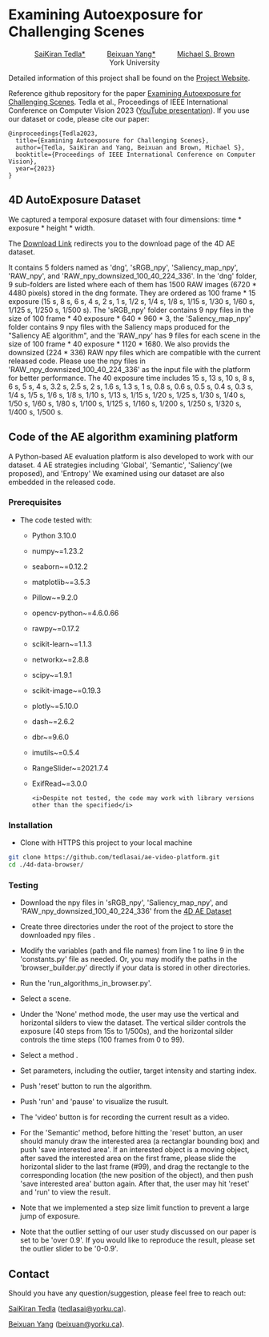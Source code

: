 # Examining Autoexposure for Challenging Scenes

<p align="center">
												<a href="https://sites.google.com/view/tedlasai/">SaiKiran Tedla*</a>
			&nbsp; &nbsp; &nbsp; &nbsp; &nbsp; 	<a href="https://beixuanyang.com/">Beixuan Yang*</a>
			&nbsp; &nbsp; &nbsp; &nbsp; &nbsp;	<a href="https://www.eecs.yorku.ca/~mbrown/">Michael S. Brown</a>
	<br>
	York University
</p>

[//]: # (<img src="./figures/MDP-NIMAT-fast-2.gif" width="100%" alt="teaser gif">)

Detailed information of this project shall be found on the [Project Website](https://ae-video.github.io/).

Reference github repository for the paper [Examining Autoexposure for Challenging Scenes](https://arxiv.org/pdf/2309.04542.pdf). Tedla et al., Proceedings of IEEE International Conference on Computer Vision 2023 ([YouTube presentation](https://www.youtube.com/watch?v=ZeHqNPD1UXg)). If you use our dataset or code, please cite our paper:
```
@inproceedings{Tedla2023,
  title={Examining Autoexposure for Challenging Scenes},
  author={Tedla, SaiKiran and Yang, Beixuan and Brown, Michael S},
  booktitle={Proceedings of IEEE International Conference on Computer Vision},
  year={2023}
}
```
## 4D AutoExposure Dataset
We captured a temporal exposure dataset with four dimensions: time * exposure * height * width.


The [Download Link](https://ln5.sync.com/dl/8b886b5b0/mp2h6pjc-3kkmhqr4-7gjgvpae-czxz58jn) redirects you to the download page of the 4D AE dataset. 

It contains 5 folders named as 'dng', 'sRGB_npy', 'Saliency_map_npy', 'RAW_npy', and 'RAW_npy_downsized_100_40_224_336'.
In the 'dng' folder, 9 sub-folders are listed where each of them has 1500 RAW images (6720 * 4480 pixels) stored in the dng formate.
They are ordered as 100 frame * 15 exposure (15 s, 8 s, 6 s, 4 s, 2 s, 1 s, 1/2 s, 1/4 s, 1/8 s, 1/15 s, 1/30 s, 1/60 s,
1/125 s, 1/250 s, 1/500 s). The 'sRGB_npy' folder contains 9 npy files in the size of 100 frame * 40 exposure * 640 * 960 * 3,
the 'Saliency_map_npy' folder contains 9 npy files with the Saliency maps produced for the "Saliency AE algorithm",
and the 'RAW_npy' has 9 files for each scene in the size of 100 frame * 40 exposure * 1120 * 1680. We also provids the downsized (224 * 336) RAW npy files which are compatible with the current released code. Please use
the npy files in 'RAW_npy_downsized_100_40_224_336' as the input file with the platform for better performance.
The 40 exposure time includes 15 s, 
13 s, 10 s, 8 s, 6 s, 5 s, 4 s, 3.2 s, 2.5 s, 2 s, 1.6 s, 1.3 s, 1 s, 0.8 s, 0.6 s, 0.5 s, 0.4 s, 0.3 s, 1/4 s, 1/5 s, 1/6 s, 1/8 s, 
1/10 s, 1/13 s, 1/15 s, 1/20 s, 1/25 s, 1/30 s, 1/40 s, 1/50 s, 1/60 s, 1/80 s, 1/100 s, 1/125 s, 1/160 s, 1/200 s, 1/250 s, 1/320 s,
1/400 s, 1/500 s.

[//]: # (## Our New Image Motion Attribute &#40;NIMAT&#41; Effect)

[//]: # (<img src="./figures/nimat.gif" width="100%" alt="NIMAT effect">)

## Code of the AE algorithm examining platform
A Python-based AE evaluation platform is also developed to work with our dataset. 4 AE strategies including 'Global',
'Semantic', 'Saliency'(we proposed), and 'Entropy' We examined using our dataset are also embedded in the released code.

### Prerequisites
* The code tested with:
	* Python 3.10.0 
    * numpy~=1.23.2
    * seaborn~=0.12.2
    * matplotlib~=3.5.3
    * Pillow~=9.2.0
    * opencv-python~=4.6.0.66
    * rawpy~=0.17.2
    * scikit-learn~=1.1.3
    * networkx~=2.8.8
    * scipy~=1.9.1
    * scikit-image~=0.19.3
    * plotly~=5.10.0
    * dash~=2.6.2
    * dbr~=9.6.0
    * imutils~=0.5.4
    * RangeSlider~=2021.7.4
    * ExifRead~=3.0.0

          <i>Despite not tested, the code may work with library versions other than the specified</i>

### Installation
* Clone with HTTPS this project to your local machine 
```bash
git clone https://github.com/tedlasai/ae-video-platform.git
cd ./4d-data-browser/
```

### Testing
* Download the npy files in 'sRGB_npy', 'Saliency_map_npy', and 'RAW_npy_downsized_100_40_224_336' from the [4D AE Dataset](https://ln5.sync.com/dl/8b886b5b0/mp2h6pjc-3kkmhqr4-7gjgvpae-czxz58jn)

* Create three directories under the root of the project to store the downloaded npy files .

* Modify the variables (path and file names) from line 1 to line 9 in the 'constants.py' file as needed. Or, you may modify
  the paths in the 'browser_builder.py' directly if your data is stored in other directories.
 
* Run the 'run_algorithms_in_browser.py'.

* Select a scene.

* Under the 'None' method mode, the user may use the vertical and horizontal silders to view the dataset. The vertical silder controls the exposure (40 steps from 15s to 1/500s), and the horizontal silder controls the time steps (100 frames from 0 to 99).

* Select a method .
  
* Set parameters, including the outlier, target intensity and starting index.

* Push 'reset' button to run the algorithm.

* Push 'run' and 'pause' to visualize the rusult.

* The 'video' button is for recording the current result as a video.

* For the 'Semantic' method, before hitting the 'reset' button, an user should manuly draw the interested area (a rectanglar bounding box) and push 'save interested area'. If an interested object is a moving object, after saved the interested area on the first frame, please slide the horizontal slider to the last frame (#99), and drag the rectangle to the corresponding location (the new position of the object), and then push 'save interested area' button again. After that, the user may hit 'reset' and 'run' to view the result.

* Note that we implemented a step size limit function to prevent a large jump of exposure.

* Note that the outlier setting of our user study discussed on our paper is set to be 'over 0.9'. If you would like to reproduce the result,
  please set the outlier slider to be '0-0.9'.

## Contact

Should you have any question/suggestion, please feel free to reach out:

[SaiKiran Tedla](https://techsaico.com/) (tedlasai@yorku.ca).

[Beixuan Yang](https://beixuanyang.com/) (beixuan@yorku.ca).
